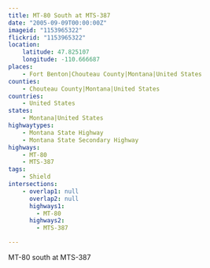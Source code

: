```yaml
---
title: MT-80 South at MTS-387
date: "2005-09-09T00:00:00Z"
imageid: "1153965322"
flickrid: "1153965322"
location:
    latitude: 47.825107
    longitude: -110.666687
places:
    - Fort Benton|Chouteau County|Montana|United States
counties:
    - Chouteau County|Montana|United States
countries:
    - United States
states:
    - Montana|United States
highwaytypes:
    - Montana State Highway
    - Montana State Secondary Highway
highways:
    - MT-80
    - MTS-387
tags:
    - Shield
intersections:
    - overlap1: null
      overlap2: null
      highways1:
        - MT-80
      highways2:
        - MTS-387

---
```

MT-80 south at MTS-387